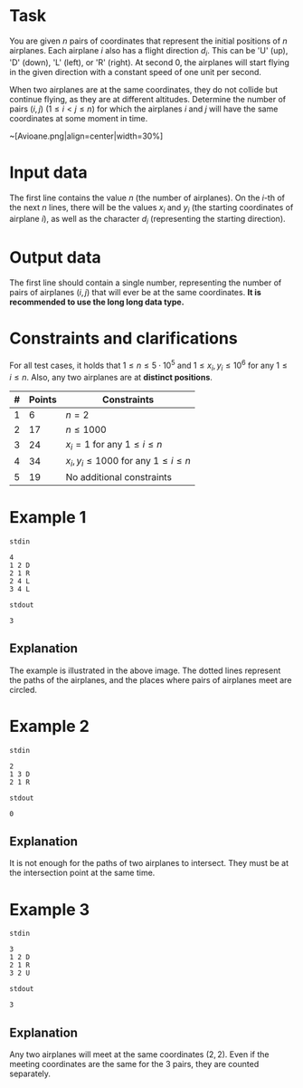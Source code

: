 
# Task

You are given $n$ pairs of coordinates that represent the initial positions of $n$ airplanes. Each airplane $i$ also has a flight direction $d_i$. This can be 'U' (up), 'D' (down), 'L' (left), or 'R' (right). At second $0$, the airplanes will start flying in the given direction with a constant speed of one unit per second.

When two airplanes are at the same coordinates, they do not collide but continue flying, as they are at different altitudes. Determine the number of pairs $(i, j)$ ($1 \le i < j \le n$) for which the airplanes $i$ and $j$ will have the same coordinates at some moment in time.

~[Avioane.png|align=center|width=30%]

# Input data

The first line contains the value $n$ (the number of airplanes). On the $i$-th of the next $n$ lines, there will be the values $x_i$ and $y_i$ (the starting coordinates of airplane $i$), as well as the character $d_i$ (representing the starting direction).

# Output data

The first line should contain a single number, representing the number of pairs of airplanes $(i, j)$ that will ever be at the same coordinates. **It is recommended to use the long long data type.**

# Constraints and clarifications

For all test cases, it holds that $1 \le n \le 5\cdot10^5$ and $1 \le x_i, y_i \le 10^6$ for any $1 \le i \le n$. Also, any two airplanes are at **distinct positions**.

|#| Points | Constraints                                                  |
|-|-------|-------------------------------------------------------------|
|1|    6  | $n=2$                                                       |
|2|   17  | $n \le 1000$                                                 |
|3|   24  | $x_i=1$ for any $1 \le i \le n$                              |
|4|   34  | $x_i, y_i \le 1000$ for any $1 \le i \le n$                  |
|5|   19  | No additional constraints                                    |

# Example 1

`stdin`
```
4
1 2 D
2 1 R
2 4 L
3 4 L
```

`stdout`
```
3
```

## Explanation

The example is illustrated in the above image. The dotted lines represent the paths of the airplanes, and the places where pairs of airplanes meet are circled.

# Example 2

`stdin`
```
2
1 3 D
2 1 R
```

`stdout`
```
0
```

## Explanation

It is not enough for the paths of two airplanes to intersect. They must be at the intersection point at the same time.

# Example 3

`stdin`
```
3
1 2 D
2 1 R 
3 2 U
```

`stdout`
```
3
```

## Explanation

Any two airplanes will meet at the same coordinates $(2, 2)$. Even if the meeting coordinates are the same for the $3$ pairs, they are counted separately.
